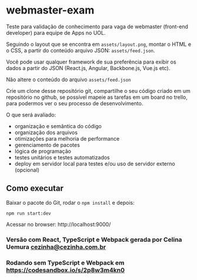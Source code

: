 # webmaster-exam
Teste para validação de conhecimento para vaga de webmaster (front-end developer) para equipe de Apps no UOL.

Seguindo o layout que se encontra em `assets/layout.png`, montar o HTML e o CSS, a partir do conteúdo arquivo JSON: `assets/feed.json`.

Você pode usar qualquer framework de sua preferência para exibir os dados a partir do JSON (React.js, Angular, Backbone.js, Vue.js etc).

Não altere o conteúdo do arquivo `assets/feed.json`

Crie um clone desse repositório git, compartilhe o seu código criado em um repositório no github, se possível mapeie as tarefas em um board no trello, para podermos ver o seu processo de desenvolvimento.

O que será avaliado:
- organização e semântica do código
- organização dos arquivos
- otimizações para melhoria de performance
- gerenciamento de pacotes
- lógica de programação
- testes unitários e testes automatizados
- deploy em servidor local para testes e/ou uso de servidor externo (opcional)

## Como executar

Baixar o pacote do Git, rodar o `npm install` e depois:

```
npm run start:dev
```

Acessar no browser: http://localhost:9000/

### Versão com React, TypeScript e Webpack gerada por Celina Uemura <cezinha@cezinha.com.br>
### Rodando sem TypeScript e Webpack em https://codesandbox.io/s/2p8w3m4kn0